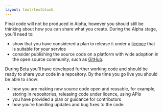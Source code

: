 ```yaml
---
layout: text/textblock
---
```

Final code will not be produced in Alpha, however you should still be thinking about how you can share what you create. During the Alpha stage, you’ll need to:

- show that you have considered a plan to release it under a [licence](https://choosealicense.com) that is suitable for your service
- consider publishing the source code on a platform with wide adoption in the open source community, such as [GitHub](https://github.com).


During Beta you’ll have developed further working code and should be ready to share your code in a repository. By the time you go live you should be able to show:

- how you are making new source code open and reusable, for example, storing in repositories, releasing code under licence, using APIs
- you have provided a plan or guidance for contributors
- how you’re handling updates and bug fixes to the code.